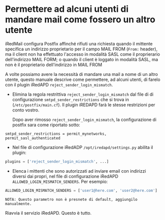 #  Permettere ad alcuni utenti di mandare mail come fossero un altro utente

iRedMail configura Postfix affinché rifiuti una richiesta quando il mittente
specifica un indirizzo proprietario per il campo MAIL FROM (`From:` header),
ma il client non ha effettuato l'accesso in modalità SASL come il proprierario
dell'indirizzo MAIL FORM; o quando il client è loggato in modalità SASL, ma
non è il proprietario dell'indirizzo in MAIL FROM

A volte possiamo avere la necessità di mandare una mail a nome di un altro
utente, questo manuale descrive come permettere, ad alcuni utenti, di farelo
con il plugin iRedAPD `reject_sender_login_mismatch`.

* Elimina la regola restrittiva `reject_sender_login_mismatch` dal file di
  di configurazione `smtpd_sender_restrictions` che si trova in
  (`/etc/postfix/main.cf`).
  Il plugin iREDAPD farà le stesse restrizioni per conto vostro.

     Dopo aver rimosso `reject_sender_login_mismatch`, la configurazione di
     postfix sara come riportato sotto:


```
smtpd_sender_restrictions = permit_mynetworks, permit_sasl_authenticated
```

* Nel file di configurazione iRedADP `/opt/iredapd/settings.py` abilita il
  plugin:

```python
plugins = ['reject_sender_login_mismatch', ...]
```

* Elenca i mittenti che sono autorizzati ad inviare email con indirizzi
  diversi dai propri, nel file di configurazione iRedAPD
  `ALLOWED_LOGIN_MISMATCH_SENDERS`. Per esempio:

```python
ALLOWED_LOGIN_MISMATCH_SENDERS = ['user1@here.com', 'user2@here.com']
```

    NOTA: Questo parametro non è presnete di default, aggiungilo manualmente.

Riavvia il servizio iRedAPD. Questo è tutto.
